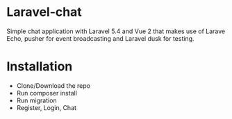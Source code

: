 # Laravel-chat
Simple chat application with Laravel 5.4 and Vue 2 that makes use of Larave Echo, pusher for event broadcasting and Laravel dusk for testing.

# Installation
* Clone/Download the repo
* Run composer install
* Run migration
* Register, Login, Chat
